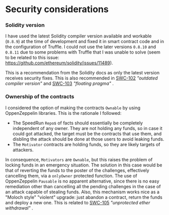
# Security considerations

### Solidity version

I have used the latest Solidity compiler version available and workable (`0.8.9`) at the time of development and fixed it in smart contract code and in the configuration of Truffle. I could not use the later versions `0.8.10` and `0.8.11` due to some problems with Truffle that I was unable to solve (seem to be related to this issue: https://github.com/ethereum/solidity/issues/11489).

This is a recommendation from the Solidity docs as only the latest version receives security fixes. This is also recommended in [SWC-102](https://swcregistry.io/docs/SWC-102) *"outdated compiler version"* and [SWC-103](https://swcregistry.io/docs/SWC-103) *"floating pragma"* .

### Ownership of the contracts

I considered the option of making the contracts `Ownable` by using OppenZeppelin libraries. This is the rationale I followed: 
- The SpeedRun `Repo`s of facts should essentially be completely independent of any owner. They are not holding any funds, so in case it could got attacked, the target must be the contracts that use them, and disbling the attack should be done at those users to avoid leaking funds.
- The `Motivator` contracts are holding funds, so they are likely targets of attackers. 

In consequence, `Motivators` are `Ownable`, but this raises the problem of locking funds in an emergency situation. The solution in this case would be that of reverting the funds to the poster of the challenges, effectively cancelling them, via a `onlyOwner` protected function. The use of OppenZeppelin `Pausable` is no apparent alternative, since there is no easy remediation other than cancelling all the pending challenges in the case of an attack capable of stealing funds. Also, this mechanism works nice as a "Moloch style" "violent" upgrade: just abandon a contract, return the funds and deploy a new one. This is related to [SWC-105](https://swcregistry.io/docs/SWC-105) *"unprotected ether withdrawal"* .
